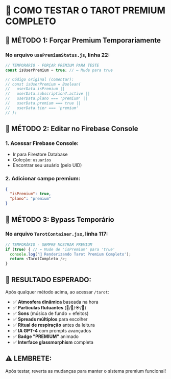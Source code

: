# 🧪 COMO TESTAR O TAROT PREMIUM COMPLETO

## 🎯 **MÉTODO 1: Forçar Premium Temporariamente**

### **No arquivo `usePremiumStatus.js`, linha 22:**
```javascript
// TEMPORÁRIO - FORÇAR PREMIUM PARA TESTE
const isUserPremium = true; // ← Mude para true

// Código original (comentar):
// const isUserPremium = Boolean(
//   userData.isPremium || 
//   userData.subscription?.active || 
//   userData.plano === 'premium' ||
//   userData.premium === true ||
//   userData.tier === 'premium'
// );
```

## 🎯 **MÉTODO 2: Editar no Firebase Console**

### **1. Acessar Firebase Console:**
- Ir para Firestore Database
- Coleção: `usuarios`
- Encontrar seu usuário (pelo UID)

### **2. Adicionar campo premium:**
```json
{
  "isPremium": true,
  "plano": "premium"
}
```

## 🎯 **MÉTODO 3: Bypass Temporário**

### **No arquivo `TarotContainer.jsx`, linha 117:**
```javascript
// TEMPORÁRIO - SEMPRE MOSTRAR PREMIUM
if (true) { // ← Mude de 'isPremium' para 'true'
  console.log('🌟 Renderizando Tarot Premium Completo');
  return <TarotCompleto />;
}
```

## 🎯 **RESULTADO ESPERADO:**

Após qualquer método acima, ao acessar `/tarot`:
- ✅ **Atmosfera dinâmica** baseada na hora
- ✅ **Partículas flutuantes** (🌙/🌅/☀️/🌆)
- ✅ **Sons** (música de fundo + efeitos)
- ✅ **Spreads múltiplos** para escolher
- ✅ **Ritual de respiração** antes da leitura
- ✅ **IA GPT-4** com prompts avançados
- ✅ **Badge "PREMIUM"** animado
- ✅ **Interface glassmorphism** completa

## ⚠️ **LEMBRETE:**
Após testar, reverta as mudanças para manter o sistema premium funcional!